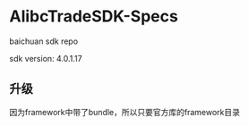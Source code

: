# AlibcTradeSDK-Specs
baichuan sdk repo

sdk version: 4.0.1.17

## 升级

因为framework中带了bundle，所以只要官方库的framework目录